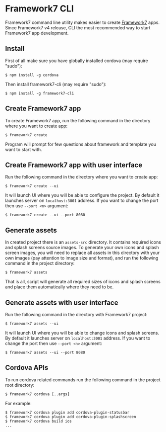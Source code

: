 # Framework7 CLI

Framework7 command line utility makes easier to create [Framework7](http://framework7.io) apps. Since Framework7 v4 release, CLI the most recommended way to start Framework7 app development.

## Install

First of all make sure you have globally installed cordova (may require "sudo"):
```
$ npm install -g cordova
```

Then install framework7-cli (may require "sudo"):
```
$ npm install -g framework7-cli
```

## Create Framework7 app

To create Framework7 app, run the following command in the directory where you want to create app:
```
$ framework7 create
```

Program will prompt for few questions about framework and template you want to start with.

## Create Framework7 app with user interface

Run the following command in the directory where you want to create app:
```
$ framework7 create --ui
```

It will launch UI where you will be able to configure the project. By default it launches server on `localhost:3001` address. If you want to change the port then use `--port <n>` argument:
```
$ framework7 create --ui --port 8080
```

## Generate assets

In created project there is an `assets-src` directory. It contains required icons and splash screens source images. To generate your own icons and splash screen images, you will need to replace all assets in this directory with your own images (pay attention to image size and format), and run the following command in the project directory:
```
$ framework7 assets
```

That is all, script will generate all required sizes of icons and splash screens and place them automatically where they need to be.

## Generate assets with user interface

Run the following command in the directory with Framework7 project:
```
$ framework7 assets --ui
```

It will launch UI where you will be able to change icons and splash screens. By default it launches server on `localhost:3001` address. If you want to change the port then use `--port <n>` argument:
```
$ framework7 assets --ui --port 8080
```

## Cordova APIs

To run cordova related commands run the following command in the project root directory:
```
$ framework7 cordova [..args]
```

For example:
```
$ framework7 cordova plugin add cordova-plugin-statusbar
$ framework7 cordova plugin add cordova-plugin-splashscreen
$ framework7 cordova build ios
...
```
